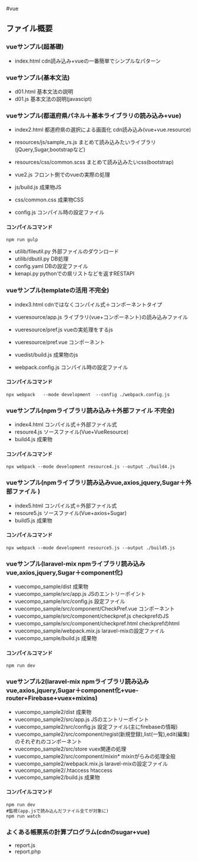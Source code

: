 #vue

## ファイル概要

### vueサンプル(超基礎)
- index.html cdn読み込み+vueの一番簡単でシンプルなパターン

### vueサンプル(基本文法)
- d01.html 基本文法の説明
- d01.js   基本文法の説明(javascipt)

### vueサンプル(都道府県パネル＋基本ライブラリの読み込み+vue)
- index2.html 都道府県の選択による画面化 cdn読み込み(vue+vue.resource)

- resources/js/sample_rs.js まとめて読み込みたいライブラリ(jQuery,Sugar,bootstrapなど)
- resources/css/common.scss まとめて読み込みたいcss(bootstrap)
- vue2.js フロント側でのvueの実際の処理

- js/build.js 成果物JS
- css/common.css 成果物CSS
- config.js コンパイル時の設定ファイル

#### コンパイルコマンド
```
npm run gulp
```

- utilib/fileutil.py 外部ファイルのダウンロード
- utilib/dbutil.py  DB処理
- config.yaml DBの設定ファイル
- kenapi.py pythonでの県リストなどを返すRESTAPI

### vueサンプル(templateの活用 不完全)
- index3.html cdnではなくコンパイル式＋コンポーネントタイプ

- vueresource/app.js   ライブラリ(vue+コンポーネント)の読み込みファイル
- vueresource/pref.js  vueの実処理をするjs
- vueresource/pref.vue コンポーネント
- vuedist/build.js 成果物のjs
- webpack.config.js コンパイル時の設定ファイル

#### コンパイルコマンド
```
npx webpack   --mode development  --config ./webpack.config.js
```

### vueサンプル(npmライブラリ読み込み＋外部ファイル 不完全)
- index4.html コンパイル式＋外部ファイル式
- resoure4.js ソースファイル(Vue+VueResource)
- build4.js 成果物

#### コンパイルコマンド
```
npx webpack --mode development resource4.js --output ./build4.js
```

### vueサンプル(npmライブラリ読み込みvue,axios,jquery,Sugar＋外部ファイル )
- index5.html コンパイル式＋外部ファイル式
- resoure5.js ソースファイル(Vue+axios+Sugar)
- build5.js 成果物

#### コンパイルコマンド
```
npx webpack --mode development resource5.js --output ./build5.js
```

### vueサンプル(laravel-mix npmライブラリ読み込みvue,axios,jquery,Sugar＋component化)
- vuecompo_sample/dist 成果物
- vuecompo_sample/src/app.js JSのエントリーポイント
- vuecompo_sample/src/config.js 設定ファイル
- vuecompo_sample/src/component/CheckPref.vue コンポーネント
- vuecompo_sample/src/component/checkpref.js checkprefのJS
- vuecompo_sample/src/component/checkpref.html checkprefのhtml
- vuecompo_sample/webpack.mix.js laravel-mixの設定ファイル
- vuecompo_sample/build.js 成果物

#### コンパイルコマンド
```
npm run dev
```

### vueサンプル2(laravel-mix npmライブラリ読み込みvue,axios,jquery,Sugar＋component化+vue-router+Firebase+vuex+mixins)
- vuecompo_sample2/dist 成果物
- vuecompo_sample2/src/app.js JSのエントリーポイント
- vuecompo_sample2/src/config.js 設定ファイル(主にfirebaseの情報)
- vuecompo_sample2/src/component/regist(新規登録),list(一覧),edit(編集)のそれぞれのコンポーネント
- vuecompo_sample2/src/store vuex関連の処理
- vuecompo_sample2/src/component/mixin* mixinがらみの処理全般
- vuecompo_sample2/webpack.mix.js laravel-mixの設定ファイル
- vuecompo_sample2/.htaccess htaccess
- vuecompo_sample2/build.js 成果物

#### コンパイルコマンド
```
npm run dev
#監視(app.jsで読み込んだファイル全てが対象に)
npm run watch

```
### よくある帳票系の計算プログラム(cdnのsugar+vue)

- report.js
- report.php
